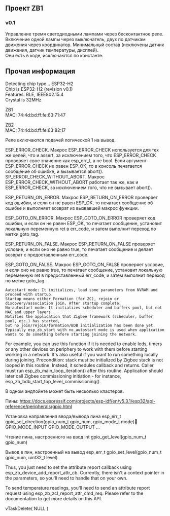 ## Проект ZB1

### v0.1
Управление тремя светодиодными лампами через бесконтактное реле.  
Включение одной лампы через выключатель, двух по датчикам движения через координатор.
Минимальный состав (исключены датчик движения, датчик температуры, дисплей).  
Они есть в коде, исключаются по константе.

## Прочая информация

Detecting chip type... ESP32-H2  
Chip is ESP32-H2 (revision v0.1)  
Features: BLE, IEEE802.15.4  
Crystal is 32MHz  

ZB1  
MAC: 74:4d:bd:ff:fe:63:71:47  

ZB2  
MAC: 74:4d:bd:ff:fe:63:82:17   

Реле включаются подачей логической 1 на вывод.

ESP_ERROR_CHECK. Макрос ESP_ERROR_CHECK используется для тех же целей, что и assert, за исключением того, что ESP_ERROR_CHECK проверяет свое значение как esp_err_t, а не bool. Если аргумент ESP_ERROR_CHECK не равен ESP_OK, то в консоль печатается сообщение об ошибке, и вызывается abort().
SP_ERROR_CHECK_WITHOUT_ABORT. Макрос ESP_ERROR_CHECK_WITHOUT_ABORT работает так же, как и ESP_ERROR_CHECK, за исключением того, что не вызывает abort().

ESP_RETURN_ON_ERROR. Макрос ESP_RETURN_ON_ERROR проверяет код ошибки, и если он не равен ESP_OK, то печатает сообщение об ошибке и выполняет возврат из вызвавшей макрос функции.

ESP_GOTO_ON_ERROR. Макрос ESP_GOTO_ON_ERROR проверяет код ошибки, и если он не равен ESP_OK, то печатает сообщение, установит локальную переменную ret в err_code, и затем выполнит переход по метки goto_tag.

ESP_RETURN_ON_FALSE. Макрос ESP_RETURN_ON_FALSE проверяет условие, и если оно не равно true, то печатает сообщение и делает возврат с предоставленным err_code.

ESP_GOTO_ON_FALSE. Макрос ESP_GOTO_ON_FALSE проверяет условие, и если оно не равно true, то печатает сообщение, установит локальную переменную ret в предоставленный err_code, и затем выполнит переход по метке goto_tag.


    Autostart mode: It initializes, load some parameters from NVRAM and proceed with startup. 
    Startup means either Formation (for ZC), rejoin or discovery/association join. After startup complete,
    No-autostart mode: It initializes scheduler and buffers pool, but not MAC and upper layers. 
    Notifies the application that Zigbee framework (scheduler, buffer pool, etc.) has started, 
    but no join/rejoin/formation/BDB initialization has been done yet. 
    Typically esp_zb_start with no_autostart mode is used when application wants to do something before starting joining the network.

   For example, you can use this function if it is needed to enable leds, timers or any other devices on periphery to work with them before starting working in a network. 
   It's also useful if you want to run something locally during joining.
   Precondition: stack must be initialized by Zigbee stack is not looped in this routine. 
   Instead, it schedules callback and returns. Caller must run esp_zb_main_loop_iteration() after this routine.
   Application should later call Zigbee commissioning initiation - for instance, esp_zb_bdb_start_top_level_commissioning().

 В одном эндпойнте может быть несколько кластеров.


Пины:
https://docs.espressif.com/projects/esp-idf/en/v5.3.1/esp32/api-reference/peripherals/gpio.html

Установка направления ввода/вывода пина
esp_err_t gpio_set_direction(gpio_num_t gpio_num, gpio_mode_t mode)
GPIO_MODE_INPUT GPIO_MODE_OUTPUT ...

Чтение пина, настроенного на ввод
 int gpio_get_level(gpio_num_t gpio_num)

Вывод в пин, настроенный на вывод
esp_err_t gpio_set_level(gpio_num_t gpio_num, uint32_t level)

Thus, you just need to set the attribute report callback using esp_zb_device_add_report_attr_cb. Currently, there isn't a context pointer in the parameters, so you'll need to handle that on your own.

To send temperature readings, you'll need to send an attribute report request using esp_zb_zcl_report_attr_cmd_req. Please refer to the documentation to get more details on this API.

 vTaskDelete( NULL )
 